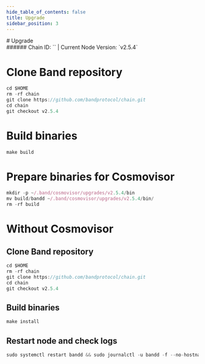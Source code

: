 ```yaml
---
hide_table_of_contents: false
title: Upgrade
sidebar_position: 3
---
```


<div class="h1-with-icon icon-band">
# Upgrade
</div>
###### Chain ID: `` | Current Node Version: `v2.5.4`


# Clone Band repository
```js
cd $HOME
rm -rf chain
git clone https://github.com/bandprotocol/chain.git
cd chain
git checkout v2.5.4
 ```

# Build binaries
```js
make build
 ```

# Prepare binaries for Cosmovisor
```js
mkdir -p ~/.band/cosmovisor/upgrades/v2.5.4/bin
mv build/bandd ~/.band/cosmovisor/upgrades/v2.5.4/bin/
rm -rf build
```

# Without Cosmovisor
## Clone Band repository
```js
cd $HOME
rm -rf chain
git clone https://github.com/bandprotocol/chain.git
cd chain
git checkout v2.5.4
 ```

## Build binaries
```js
make install
 ```

## Restart node and check logs
```js
sudo systemctl restart bandd && sudo journalctl -u bandd -f --no-hostname -o cat
```